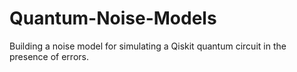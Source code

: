# Quantum-Noise-Models
Building a noise model for simulating a Qiskit quantum circuit in the presence of errors.
